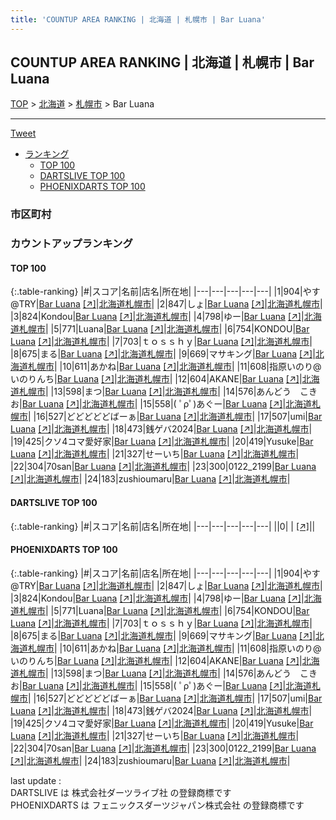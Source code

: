```yaml
---
title: 'COUNTUP AREA RANKING | 北海道 | 札幌市 | Bar Luana'
---
```

## COUNTUP AREA RANKING | 北海道 | 札幌市 | Bar Luana

[TOP](/darts/rank/) > [北海道](/darts/rank/北海道/) > [札幌市](/darts/rank/北海道/札幌市/) > Bar Luana

___

<a href="https://twitter.com/share?ref_src=twsrc%5Etfw" data-text="COUNTUP AREA RANKING | 北海道札幌市Bar Luana" class="twitter-share-button" data-hashtags="DARTSLIVE,PHOENIXDARTS,darts,ダーツ" data-show-count="false">Tweet</a>

* [ランキング](#カウントアップランキング)
    * [TOP 100](#top-100)
    * [DARTSLIVE TOP 100](#dartslive-top-100)
    * [PHOENIXDARTS TOP 100](#phoenixdarts-top-100)

### 市区町村

<ul>

</ul>

### カウントアップランキング

#### TOP 100



{:.table-ranking}
|#|スコア|名前|店名|所在地|
|---|---|---|---|---|
|1|904|<span class="rank-name-pd">やす@TRY</span>|<a href="/darts/rank/shops/88740.html">Bar Luana</a> <a href="https://vs.phoenixdarts.com/jp/shop/shopDetailInfo/s_88740?s_seq=88740">[↗]</a>|<a href="/darts/rank/北海道/札幌市">北海道札幌市</a>|
|2|847|<span class="rank-name-pd">しょ</span>|<a href="/darts/rank/shops/88740.html">Bar Luana</a> <a href="https://vs.phoenixdarts.com/jp/shop/shopDetailInfo/s_88740?s_seq=88740">[↗]</a>|<a href="/darts/rank/北海道/札幌市">北海道札幌市</a>|
|3|824|<span class="rank-name-pd">Kondou</span>|<a href="/darts/rank/shops/88740.html">Bar Luana</a> <a href="https://vs.phoenixdarts.com/jp/shop/shopDetailInfo/s_88740?s_seq=88740">[↗]</a>|<a href="/darts/rank/北海道/札幌市">北海道札幌市</a>|
|4|798|<span class="rank-name-pd">ゆー</span>|<a href="/darts/rank/shops/88740.html">Bar Luana</a> <a href="https://vs.phoenixdarts.com/jp/shop/shopDetailInfo/s_88740?s_seq=88740">[↗]</a>|<a href="/darts/rank/北海道/札幌市">北海道札幌市</a>|
|5|771|<span class="rank-name-pd">Luana</span>|<a href="/darts/rank/shops/88740.html">Bar Luana</a> <a href="https://vs.phoenixdarts.com/jp/shop/shopDetailInfo/s_88740?s_seq=88740">[↗]</a>|<a href="/darts/rank/北海道/札幌市">北海道札幌市</a>|
|6|754|<span class="rank-name-pd">KONDOU</span>|<a href="/darts/rank/shops/88740.html">Bar Luana</a> <a href="https://vs.phoenixdarts.com/jp/shop/shopDetailInfo/s_88740?s_seq=88740">[↗]</a>|<a href="/darts/rank/北海道/札幌市">北海道札幌市</a>|
|7|703|<span class="rank-name-pd">ｔｏｓｓｈｙ</span>|<a href="/darts/rank/shops/88740.html">Bar Luana</a> <a href="https://vs.phoenixdarts.com/jp/shop/shopDetailInfo/s_88740?s_seq=88740">[↗]</a>|<a href="/darts/rank/北海道/札幌市">北海道札幌市</a>|
|8|675|<span class="rank-name-pd">まる</span>|<a href="/darts/rank/shops/88740.html">Bar Luana</a> <a href="https://vs.phoenixdarts.com/jp/shop/shopDetailInfo/s_88740?s_seq=88740">[↗]</a>|<a href="/darts/rank/北海道/札幌市">北海道札幌市</a>|
|9|669|<span class="rank-name-pd">マサキング</span>|<a href="/darts/rank/shops/88740.html">Bar Luana</a> <a href="https://vs.phoenixdarts.com/jp/shop/shopDetailInfo/s_88740?s_seq=88740">[↗]</a>|<a href="/darts/rank/北海道/札幌市">北海道札幌市</a>|
|10|611|<span class="rank-name-pd">あかね</span>|<a href="/darts/rank/shops/88740.html">Bar Luana</a> <a href="https://vs.phoenixdarts.com/jp/shop/shopDetailInfo/s_88740?s_seq=88740">[↗]</a>|<a href="/darts/rank/北海道/札幌市">北海道札幌市</a>|
|11|608|<span class="rank-name-pd">指原いのり@いのりんち</span>|<a href="/darts/rank/shops/88740.html">Bar Luana</a> <a href="https://vs.phoenixdarts.com/jp/shop/shopDetailInfo/s_88740?s_seq=88740">[↗]</a>|<a href="/darts/rank/北海道/札幌市">北海道札幌市</a>|
|12|604|<span class="rank-name-pd">AKANE</span>|<a href="/darts/rank/shops/88740.html">Bar Luana</a> <a href="https://vs.phoenixdarts.com/jp/shop/shopDetailInfo/s_88740?s_seq=88740">[↗]</a>|<a href="/darts/rank/北海道/札幌市">北海道札幌市</a>|
|13|598|<span class="rank-name-pd">まつ</span>|<a href="/darts/rank/shops/88740.html">Bar Luana</a> <a href="https://vs.phoenixdarts.com/jp/shop/shopDetailInfo/s_88740?s_seq=88740">[↗]</a>|<a href="/darts/rank/北海道/札幌市">北海道札幌市</a>|
|14|576|<span class="rank-name-pd">あんどう　こきお</span>|<a href="/darts/rank/shops/88740.html">Bar Luana</a> <a href="https://vs.phoenixdarts.com/jp/shop/shopDetailInfo/s_88740?s_seq=88740">[↗]</a>|<a href="/darts/rank/北海道/札幌市">北海道札幌市</a>|
|15|558|<span class="rank-name-pd">( ﾟρﾟ)あぐー</span>|<a href="/darts/rank/shops/88740.html">Bar Luana</a> <a href="https://vs.phoenixdarts.com/jp/shop/shopDetailInfo/s_88740?s_seq=88740">[↗]</a>|<a href="/darts/rank/北海道/札幌市">北海道札幌市</a>|
|16|527|<span class="rank-name-pd">どどどどどばーぁ</span>|<a href="/darts/rank/shops/88740.html">Bar Luana</a> <a href="https://vs.phoenixdarts.com/jp/shop/shopDetailInfo/s_88740?s_seq=88740">[↗]</a>|<a href="/darts/rank/北海道/札幌市">北海道札幌市</a>|
|17|507|<span class="rank-name-pd">umi</span>|<a href="/darts/rank/shops/88740.html">Bar Luana</a> <a href="https://vs.phoenixdarts.com/jp/shop/shopDetailInfo/s_88740?s_seq=88740">[↗]</a>|<a href="/darts/rank/北海道/札幌市">北海道札幌市</a>|
|18|473|<span class="rank-name-pd">銭ゲバ2024</span>|<a href="/darts/rank/shops/88740.html">Bar Luana</a> <a href="https://vs.phoenixdarts.com/jp/shop/shopDetailInfo/s_88740?s_seq=88740">[↗]</a>|<a href="/darts/rank/北海道/札幌市">北海道札幌市</a>|
|19|425|<span class="rank-name-pd">クソ4コマ愛好家</span>|<a href="/darts/rank/shops/88740.html">Bar Luana</a> <a href="https://vs.phoenixdarts.com/jp/shop/shopDetailInfo/s_88740?s_seq=88740">[↗]</a>|<a href="/darts/rank/北海道/札幌市">北海道札幌市</a>|
|20|419|<span class="rank-name-pd">Yusuke</span>|<a href="/darts/rank/shops/88740.html">Bar Luana</a> <a href="https://vs.phoenixdarts.com/jp/shop/shopDetailInfo/s_88740?s_seq=88740">[↗]</a>|<a href="/darts/rank/北海道/札幌市">北海道札幌市</a>|
|21|327|<span class="rank-name-pd">せーいち</span>|<a href="/darts/rank/shops/88740.html">Bar Luana</a> <a href="https://vs.phoenixdarts.com/jp/shop/shopDetailInfo/s_88740?s_seq=88740">[↗]</a>|<a href="/darts/rank/北海道/札幌市">北海道札幌市</a>|
|22|304|<span class="rank-name-pd">70san</span>|<a href="/darts/rank/shops/88740.html">Bar Luana</a> <a href="https://vs.phoenixdarts.com/jp/shop/shopDetailInfo/s_88740?s_seq=88740">[↗]</a>|<a href="/darts/rank/北海道/札幌市">北海道札幌市</a>|
|23|300|<span class="rank-name-pd">0122_2199</span>|<a href="/darts/rank/shops/88740.html">Bar Luana</a> <a href="https://vs.phoenixdarts.com/jp/shop/shopDetailInfo/s_88740?s_seq=88740">[↗]</a>|<a href="/darts/rank/北海道/札幌市">北海道札幌市</a>|
|24|183|<span class="rank-name-pd">zushioumaru</span>|<a href="/darts/rank/shops/88740.html">Bar Luana</a> <a href="https://vs.phoenixdarts.com/jp/shop/shopDetailInfo/s_88740?s_seq=88740">[↗]</a>|<a href="/darts/rank/北海道/札幌市">北海道札幌市</a>|


#### DARTSLIVE TOP 100



{:.table-ranking}
|#|スコア|名前|店名|所在地|
|---|---|---|---|---|
||0|<span class="rank-name-dl"> </span>|<a href="/darts/rank/shops/.html"></a> <a href="">[↗]</a>|<a href="/darts/rank//"></a>|


#### PHOENIXDARTS TOP 100



{:.table-ranking}
|#|スコア|名前|店名|所在地|
|---|---|---|---|---|
|1|904|<span class="rank-name-pd">やす@TRY</span>|<a href="/darts/rank/shops/88740.html">Bar Luana</a> <a href="https://vs.phoenixdarts.com/jp/shop/shopDetailInfo/s_88740?s_seq=88740">[↗]</a>|<a href="/darts/rank/北海道/札幌市">北海道札幌市</a>|
|2|847|<span class="rank-name-pd">しょ</span>|<a href="/darts/rank/shops/88740.html">Bar Luana</a> <a href="https://vs.phoenixdarts.com/jp/shop/shopDetailInfo/s_88740?s_seq=88740">[↗]</a>|<a href="/darts/rank/北海道/札幌市">北海道札幌市</a>|
|3|824|<span class="rank-name-pd">Kondou</span>|<a href="/darts/rank/shops/88740.html">Bar Luana</a> <a href="https://vs.phoenixdarts.com/jp/shop/shopDetailInfo/s_88740?s_seq=88740">[↗]</a>|<a href="/darts/rank/北海道/札幌市">北海道札幌市</a>|
|4|798|<span class="rank-name-pd">ゆー</span>|<a href="/darts/rank/shops/88740.html">Bar Luana</a> <a href="https://vs.phoenixdarts.com/jp/shop/shopDetailInfo/s_88740?s_seq=88740">[↗]</a>|<a href="/darts/rank/北海道/札幌市">北海道札幌市</a>|
|5|771|<span class="rank-name-pd">Luana</span>|<a href="/darts/rank/shops/88740.html">Bar Luana</a> <a href="https://vs.phoenixdarts.com/jp/shop/shopDetailInfo/s_88740?s_seq=88740">[↗]</a>|<a href="/darts/rank/北海道/札幌市">北海道札幌市</a>|
|6|754|<span class="rank-name-pd">KONDOU</span>|<a href="/darts/rank/shops/88740.html">Bar Luana</a> <a href="https://vs.phoenixdarts.com/jp/shop/shopDetailInfo/s_88740?s_seq=88740">[↗]</a>|<a href="/darts/rank/北海道/札幌市">北海道札幌市</a>|
|7|703|<span class="rank-name-pd">ｔｏｓｓｈｙ</span>|<a href="/darts/rank/shops/88740.html">Bar Luana</a> <a href="https://vs.phoenixdarts.com/jp/shop/shopDetailInfo/s_88740?s_seq=88740">[↗]</a>|<a href="/darts/rank/北海道/札幌市">北海道札幌市</a>|
|8|675|<span class="rank-name-pd">まる</span>|<a href="/darts/rank/shops/88740.html">Bar Luana</a> <a href="https://vs.phoenixdarts.com/jp/shop/shopDetailInfo/s_88740?s_seq=88740">[↗]</a>|<a href="/darts/rank/北海道/札幌市">北海道札幌市</a>|
|9|669|<span class="rank-name-pd">マサキング</span>|<a href="/darts/rank/shops/88740.html">Bar Luana</a> <a href="https://vs.phoenixdarts.com/jp/shop/shopDetailInfo/s_88740?s_seq=88740">[↗]</a>|<a href="/darts/rank/北海道/札幌市">北海道札幌市</a>|
|10|611|<span class="rank-name-pd">あかね</span>|<a href="/darts/rank/shops/88740.html">Bar Luana</a> <a href="https://vs.phoenixdarts.com/jp/shop/shopDetailInfo/s_88740?s_seq=88740">[↗]</a>|<a href="/darts/rank/北海道/札幌市">北海道札幌市</a>|
|11|608|<span class="rank-name-pd">指原いのり@いのりんち</span>|<a href="/darts/rank/shops/88740.html">Bar Luana</a> <a href="https://vs.phoenixdarts.com/jp/shop/shopDetailInfo/s_88740?s_seq=88740">[↗]</a>|<a href="/darts/rank/北海道/札幌市">北海道札幌市</a>|
|12|604|<span class="rank-name-pd">AKANE</span>|<a href="/darts/rank/shops/88740.html">Bar Luana</a> <a href="https://vs.phoenixdarts.com/jp/shop/shopDetailInfo/s_88740?s_seq=88740">[↗]</a>|<a href="/darts/rank/北海道/札幌市">北海道札幌市</a>|
|13|598|<span class="rank-name-pd">まつ</span>|<a href="/darts/rank/shops/88740.html">Bar Luana</a> <a href="https://vs.phoenixdarts.com/jp/shop/shopDetailInfo/s_88740?s_seq=88740">[↗]</a>|<a href="/darts/rank/北海道/札幌市">北海道札幌市</a>|
|14|576|<span class="rank-name-pd">あんどう　こきお</span>|<a href="/darts/rank/shops/88740.html">Bar Luana</a> <a href="https://vs.phoenixdarts.com/jp/shop/shopDetailInfo/s_88740?s_seq=88740">[↗]</a>|<a href="/darts/rank/北海道/札幌市">北海道札幌市</a>|
|15|558|<span class="rank-name-pd">( ﾟρﾟ)あぐー</span>|<a href="/darts/rank/shops/88740.html">Bar Luana</a> <a href="https://vs.phoenixdarts.com/jp/shop/shopDetailInfo/s_88740?s_seq=88740">[↗]</a>|<a href="/darts/rank/北海道/札幌市">北海道札幌市</a>|
|16|527|<span class="rank-name-pd">どどどどどばーぁ</span>|<a href="/darts/rank/shops/88740.html">Bar Luana</a> <a href="https://vs.phoenixdarts.com/jp/shop/shopDetailInfo/s_88740?s_seq=88740">[↗]</a>|<a href="/darts/rank/北海道/札幌市">北海道札幌市</a>|
|17|507|<span class="rank-name-pd">umi</span>|<a href="/darts/rank/shops/88740.html">Bar Luana</a> <a href="https://vs.phoenixdarts.com/jp/shop/shopDetailInfo/s_88740?s_seq=88740">[↗]</a>|<a href="/darts/rank/北海道/札幌市">北海道札幌市</a>|
|18|473|<span class="rank-name-pd">銭ゲバ2024</span>|<a href="/darts/rank/shops/88740.html">Bar Luana</a> <a href="https://vs.phoenixdarts.com/jp/shop/shopDetailInfo/s_88740?s_seq=88740">[↗]</a>|<a href="/darts/rank/北海道/札幌市">北海道札幌市</a>|
|19|425|<span class="rank-name-pd">クソ4コマ愛好家</span>|<a href="/darts/rank/shops/88740.html">Bar Luana</a> <a href="https://vs.phoenixdarts.com/jp/shop/shopDetailInfo/s_88740?s_seq=88740">[↗]</a>|<a href="/darts/rank/北海道/札幌市">北海道札幌市</a>|
|20|419|<span class="rank-name-pd">Yusuke</span>|<a href="/darts/rank/shops/88740.html">Bar Luana</a> <a href="https://vs.phoenixdarts.com/jp/shop/shopDetailInfo/s_88740?s_seq=88740">[↗]</a>|<a href="/darts/rank/北海道/札幌市">北海道札幌市</a>|
|21|327|<span class="rank-name-pd">せーいち</span>|<a href="/darts/rank/shops/88740.html">Bar Luana</a> <a href="https://vs.phoenixdarts.com/jp/shop/shopDetailInfo/s_88740?s_seq=88740">[↗]</a>|<a href="/darts/rank/北海道/札幌市">北海道札幌市</a>|
|22|304|<span class="rank-name-pd">70san</span>|<a href="/darts/rank/shops/88740.html">Bar Luana</a> <a href="https://vs.phoenixdarts.com/jp/shop/shopDetailInfo/s_88740?s_seq=88740">[↗]</a>|<a href="/darts/rank/北海道/札幌市">北海道札幌市</a>|
|23|300|<span class="rank-name-pd">0122_2199</span>|<a href="/darts/rank/shops/88740.html">Bar Luana</a> <a href="https://vs.phoenixdarts.com/jp/shop/shopDetailInfo/s_88740?s_seq=88740">[↗]</a>|<a href="/darts/rank/北海道/札幌市">北海道札幌市</a>|
|24|183|<span class="rank-name-pd">zushioumaru</span>|<a href="/darts/rank/shops/88740.html">Bar Luana</a> <a href="https://vs.phoenixdarts.com/jp/shop/shopDetailInfo/s_88740?s_seq=88740">[↗]</a>|<a href="/darts/rank/北海道/札幌市">北海道札幌市</a>|


<div class="footer border-top border-gray-light mt-5 pt-3 text-right text-gray">
    last update : <span style="font-weight: italic" id="foot_last_modified"></span><br />
    DARTSLIVE は 株式会社ダーツライブ社 の登録商標です<br />
    PHOENIXDARTS は フェニックスダーツジャパン株式会社 の登録商標です<br />
</div>

<script src="https://cdnjs.cloudflare.com/ajax/libs/jquery.tablesorter/2.31.3/js/jquery.tablesorter.min.js" integrity="sha512-qzgd5cYSZcosqpzpn7zF2ZId8f/8CHmFKZ8j7mU4OUXTNRd5g+ZHBPsgKEwoqxCtdQvExE5LprwwPAgoicguNg==" crossorigin="anonymous" referrerpolicy="no-referrer"></script>
<link rel="stylesheet" href="https://cdnjs.cloudflare.com/ajax/libs/jquery.tablesorter/2.31.3/css/theme.default.min.css" integrity="sha512-wghhOJkjQX0Lh3NSWvNKeZ0ZpNn+SPVXX1Qyc9OCaogADktxrBiBdKGDoqVUOyhStvMBmJQ8ZdMHiR3wuEq8+w==" crossorigin="anonymous" referrerpolicy="no-referrer" />
<script>
$(function() {
    $(".table-ranking").tablesorter({sortList:[[0, 0]]});
    $("#foot_last_modified").text(formatDate(new Date(document.lastModified), 'yyyy-MM-dd HH:mm:ss'));
});
</script>

<script async src="https://platform.twitter.com/widgets.js" charset="utf-8"></script>